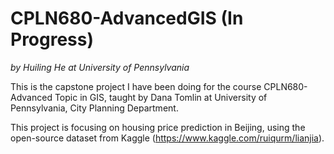 # CPLN680-AdvancedGIS (In Progress)
*by Huiling He at University of Pennsylvania*

This is the capstone project I have been doing for the course CPLN680-Advanced Topic in GIS, taught by Dana Tomlin at University of Pennsylvania, City Planning Department. 

This project is focusing on housing price prediction in Beijing, using the open-source dataset from Kaggle (https://www.kaggle.com/ruiqurm/lianjia).
